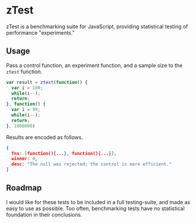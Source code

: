 zTest
=====
zTest is a benchmarking suite for JavaScript, providing statistical testing of performance "experiments."

Usage
-----
Pass a control function, an experiment function, and a sample size to the `ztest` function.

```javascript
var result = ztest(function() {
  var i = 100;
  while(i--);
  return;
}, function() {
  var i = 99;
  while(i--);
  return;
}, 1000000)
```

Results are encoded as follows.

```json
{
  fns: [function(){...}, function(){...}],
  winner: 0,
  desc: "The null was rejected; the control is more efficient."
}
```

Roadmap
-------
I would like for these tests to be included in a full testing-suite, and made as easy to use as possible. Too often, benchmarking tests have no statistical foundation in their conclusions.
